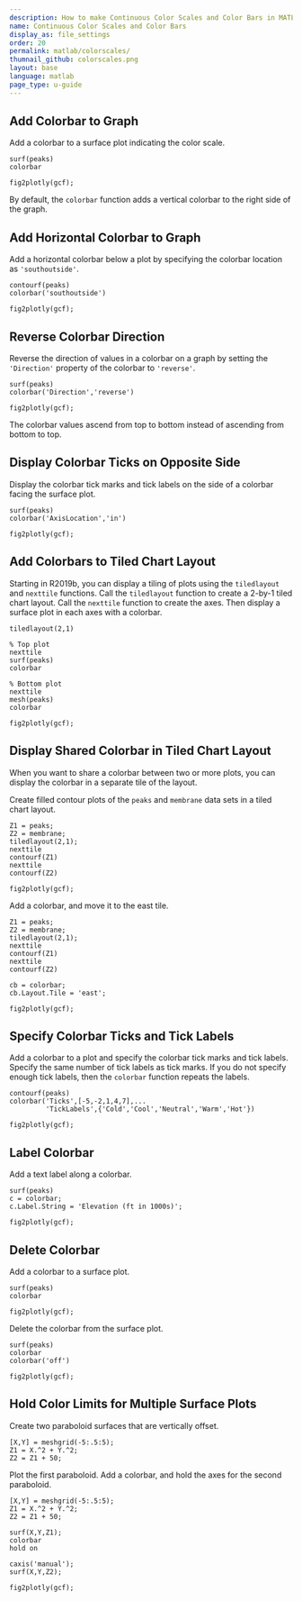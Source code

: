 ```yaml
---
description: How to make Continuous Color Scales and Color Bars in MATLAB<sup>&reg;</sup> with Plotly.
name: Continuous Color Scales and Color Bars
display_as: file_settings
order: 20
permalink: matlab/colorscales/
thumnail_github: colorscales.png
layout: base
language: matlab
page_type: u-guide
---
```


## Add Colorbar to Graph

Add a colorbar to a surface plot indicating the color scale. 

```{matlab}
surf(peaks)
colorbar

fig2plotly(gcf);
```


By default, the `colorbar` function adds a vertical colorbar to the right side of the graph.



<!--------------------- EXAMPLE BREAK ------------------------->

## Add Horizontal Colorbar to Graph

Add a horizontal colorbar below a plot by specifying the colorbar location as `'southoutside'`.

```{matlab}
contourf(peaks)
colorbar('southoutside')

fig2plotly(gcf);
```


<!--------------------- EXAMPLE BREAK ------------------------->

## Reverse Colorbar Direction

Reverse the direction of values in a colorbar on a graph by setting the `'Direction'` property of the colorbar to `'reverse'`.

```{matlab}
surf(peaks)
colorbar('Direction','reverse')

fig2plotly(gcf);
```

The colorbar values ascend from top to bottom instead of ascending from bottom to top.



<!--------------------- EXAMPLE BREAK ------------------------->

## Display Colorbar Ticks on Opposite Side

Display the colorbar tick marks and tick labels on the side of a colorbar facing the surface plot. 

```{matlab}
surf(peaks)
colorbar('AxisLocation','in')

fig2plotly(gcf);
```

<!--------------------- EXAMPLE BREAK ------------------------->

## Add Colorbars to Tiled Chart Layout

Starting in R2019b, you can display a tiling of plots using the `tiledlayout` and `nexttile` functions. Call the `tiledlayout` function to create a 2-by-1 tiled chart layout. Call the `nexttile` function to create the axes. Then display a surface plot in each axes with a colorbar.

```{matlab}
tiledlayout(2,1)

% Top plot
nexttile 
surf(peaks)
colorbar

% Bottom plot
nexttile
mesh(peaks)
colorbar

fig2plotly(gcf);
```


<!--------------------- EXAMPLE BREAK ------------------------->

## Display Shared Colorbar in Tiled Chart Layout

When you want to share a colorbar between two or more plots, you can display the colorbar in a separate tile of the layout. 

Create filled contour plots of the `peaks` and `membrane` data sets in a tiled chart layout.

```{matlab}
Z1 = peaks;
Z2 = membrane;
tiledlayout(2,1);
nexttile
contourf(Z1)
nexttile
contourf(Z2)

fig2plotly(gcf);
```


Add a colorbar, and move it to the east tile.

```{matlab}
Z1 = peaks;
Z2 = membrane;
tiledlayout(2,1);
nexttile
contourf(Z1)
nexttile
contourf(Z2)

cb = colorbar;
cb.Layout.Tile = 'east';

fig2plotly(gcf);
```

<!--------------------- EXAMPLE BREAK ------------------------->

## Specify Colorbar Ticks and Tick Labels

Add a colorbar to a plot and specify the colorbar tick marks and tick labels. Specify the same number of tick labels as tick marks. If you do not specify enough tick labels, then the `colorbar` function repeats the labels.

```{matlab}
contourf(peaks)
colorbar('Ticks',[-5,-2,1,4,7],...
         'TickLabels',{'Cold','Cool','Neutral','Warm','Hot'})

fig2plotly(gcf);
```


<!--------------------- EXAMPLE BREAK ------------------------->

## Label Colorbar

Add a text label along a colorbar. 

```{matlab}
surf(peaks)
c = colorbar;
c.Label.String = 'Elevation (ft in 1000s)';

fig2plotly(gcf);
```

<!--------------------- EXAMPLE BREAK ------------------------->

## Delete Colorbar

Add a colorbar to a surface plot.

```{matlab}
surf(peaks)
colorbar

fig2plotly(gcf);
```

Delete the colorbar from the surface plot.

```{matlab}
surf(peaks)
colorbar
colorbar('off')

fig2plotly(gcf);
```


<!--------------------- EXAMPLE BREAK ------------------------->

## Hold Color Limits for Multiple Surface Plots

Create two paraboloid surfaces that are vertically offset.

```{matlab}
[X,Y] = meshgrid(-5:.5:5);
Z1 = X.^2 + Y.^2;
Z2 = Z1 + 50;
```

Plot the first paraboloid. Add a colorbar, and hold the axes for the second paraboloid. 


```{matlab}
[X,Y] = meshgrid(-5:.5:5);
Z1 = X.^2 + Y.^2;
Z2 = Z1 + 50;

surf(X,Y,Z1);
colorbar
hold on

caxis('manual');
surf(X,Y,Z2);

fig2plotly(gcf);
```

<!--------------------- EXAMPLE BREAK ------------------------->